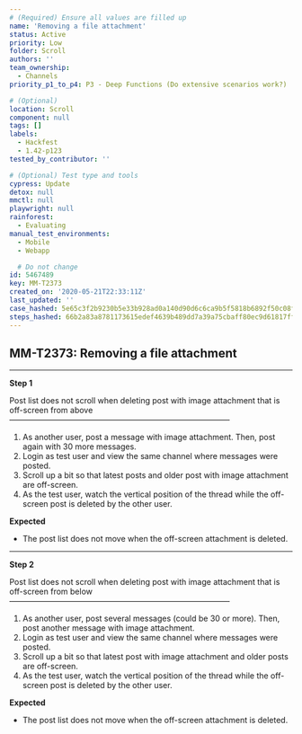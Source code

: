 ```yaml
---
# (Required) Ensure all values are filled up
name: 'Removing a file attachment'
status: Active
priority: Low
folder: Scroll
authors: ''
team_ownership:
  - Channels
priority_p1_to_p4: P3 - Deep Functions (Do extensive scenarios work?)

# (Optional)
location: Scroll
component: null
tags: []
labels:
  - Hackfest
  - 1.42-p123
tested_by_contributor: ''

# (Optional) Test type and tools
cypress: Update
detox: null
mmctl: null
playwright: null
rainforest:
  - Evaluating
manual_test_environments:
  - Mobile
  - Webapp

  # Do not change
id: 5467489
key: MM-T2373
created_on: '2020-05-21T22:33:11Z'
last_updated: ''
case_hashed: 5e65c3f2b9230b5e33b928ad0a140d90d6c6ca9b5f5818b6892f50c08ffa4b3ad0d2ce20dea04864558af4c44014b3ef
steps_hashed: 66b2a83a8781173615edef4639b489dd7a39a75cbaff80ec9d61817ff630f21c7d15235736e73338485e35e19f208817
---
```


<!-- (Auto-generated) Based on frontmatter's "key" and "name" -->

## MM-T2373: Removing a file attachment

---

**Step 1**

Post list does not scroll when deleting post with image attachment that is off-screen from above\
————————————————————————————

1. As another user, post a message with image attachment. Then, post again with 30 more messages.
2. Login as test user and view the same channel where messages were posted.
3. Scroll up a bit so that latest posts and older post with image attachment are off-screen.
4. As the test user, watch the vertical position of the thread while the off-screen post is deleted by the other user.

**Expected**

- The post list does not move when the off-screen attachment is deleted.

---

**Step 2**

Post list does not scroll when deleting post with image attachment that is off-screen from below\
————————————————————————————

1. As another user, post several messages (could be 30 or more). Then, post another message with image attachment.
2. Login as test user and view the same channel where messages were posted.
3. Scroll up a bit so that latest post with image attachment and older posts are off-screen.
4. As the test user, watch the vertical position of the thread while the off-screen post is deleted by the other user.

**Expected**

- The post list does not move when the off-screen attachment is deleted.
